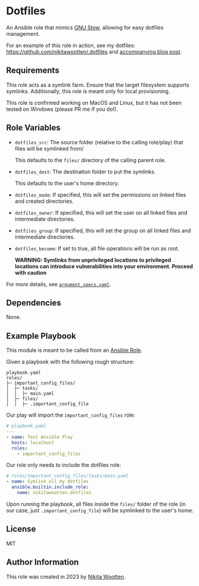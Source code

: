 # Dotfiles

An Ansible role that mimics [GNU Stow](https://www.gnu.org/software/stow/), allowing for easy dotfiles management.

For an example of this role in action, see my dotfiles: https://github.com/nikitawootten/.dotfiles and [accompanying blog post](https://nikita.computer/posts/dotfiles/).

## Requirements

This role acts as a symlink farm. Ensure that the target filesystem supports symlinks. Additionally, this role is meant only for local provisioning.

This role is confirmed working on MacOS and Linux, but it has not been tested on Windows (please PR me if you do!).

## Role Variables

- `dotfiles_src`: The source folder (relative to the calling role/play) that files will be symlinked from/

  This defaults to the `files/` directory of the calling parent role.

- `dotfiles_dest`: The destination folder to put the symlinks.

  This defaults to the user's home directory.

- `dotfiles_mode`: If specified, this will set the permissions on linked files and created directories.

- `dotfiles_owner`: If specified, this will set the user on all linked files and intermediate directories.

- `dotfiles_group`: If specified, this will set the group on all linked files and intermediate directories.

- `dotfiles_become`: If set to true, all file operations will be run as root.

  **WARNING: Symlinks from unprivileged locations to privileged locations can introduce vulnerabilities into your environment. Proceed with caution**

For more details, see [`argument_specs.yaml`](./meta/argument_specs.yaml).

## Dependencies

None.

## Example Playbook

This module is meant to be called from an [Ansible Role](https://docs.ansible.com/ansible/latest/playbook_guide/playbooks_reuse_roles.html).

Given a playbook with the following rough structure:

```
playbook.yaml
roles/
├─ important_config_files/
│  ├─ tasks/
│  │  ├─ main.yaml
│  ├─ files/
│  │  ├─ .important_config_file
```

Our play will import the `important_config_files` role:

```yaml
# playbook.yaml
---
- name: Test Ansible Play
  hosts: localhost
  roles:
    - important_config_files
```

Our role only needs to include the dotfiles role:

```yaml
# roles/important_config_files/tasks/main.yaml
- name: Symlink all my dotfiles
  ansible.builtin.include_role:
    name: nikitawootten.dotfiles
```

Upon running the playbook, all files inside the `files/` folder of the role (in our case, just `.important_config_file`) will be symlinked to the user's home.

## License

MIT

## Author Information

This role was created in 2023 by [Nikita Wootten](nikita.computer).
